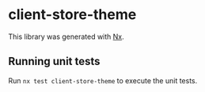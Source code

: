 # client-store-theme

This library was generated with [Nx](https://nx.dev).

## Running unit tests

Run `nx test client-store-theme` to execute the unit tests.
